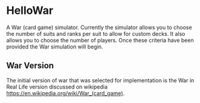 # HelloWar

A War (card game) simulator. Currently the simulator allows you to choose the number of suits
and ranks per suit to allow for custom decks. It also allows you to choose the number of players.
Once these criteria have been provided the War simulation will begin.

## War Version

The initial version of war that was selected for implementation is the War in Real Life version
 discussed on wikipedia https://en.wikipedia.org/wiki/War_(card_game).



